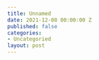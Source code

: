 ```yaml
---
title: Unnamed
date: 2021-12-08 00:00:00 Z
published: false
categories:
- Uncategoried
layout: post
---
```


